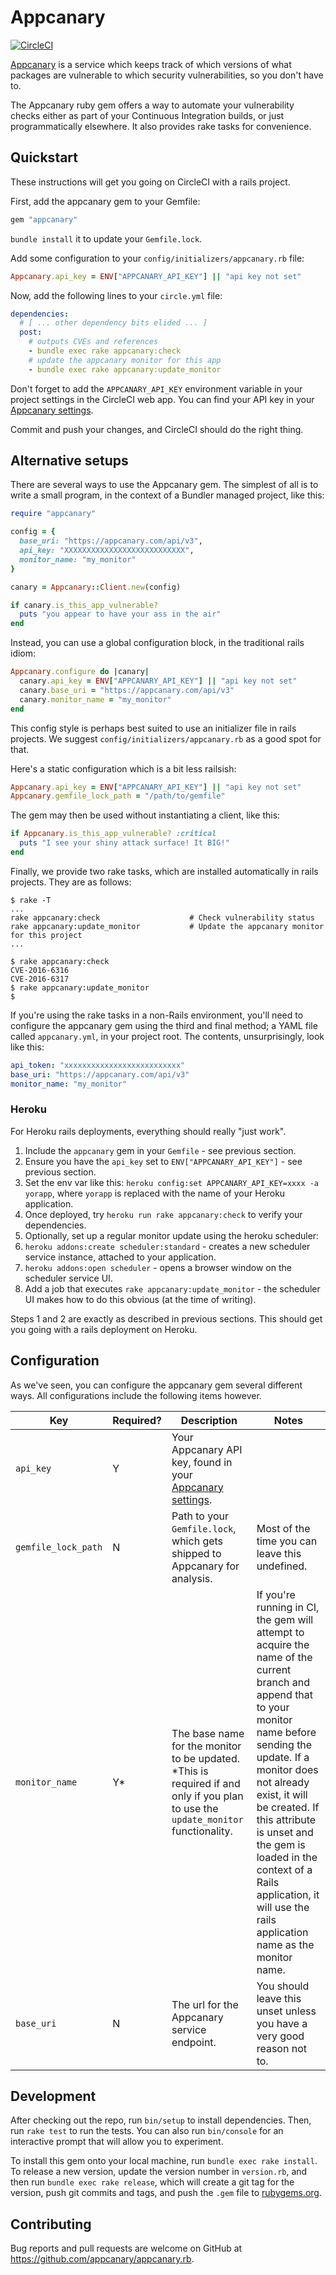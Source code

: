 # Appcanary

[![CircleCI](https://circleci.com/gh/appcanary/appcanary.rb.svg?style=svg)](https://circleci.com/gh/appcanary/appcanary.rb)

[Appcanary](https://appcanary.co) is a service which keeps track of which
versions of what packages are vulnerable to which security vulnerabilities, so
you don't have to.

The Appcanary ruby gem offers a way to automate your vulnerability checks either
as part of your Continuous Integration builds, or just programmatically
elsewhere. It also provides rake tasks for convenience.

## Quickstart

These instructions will get you going on CircleCI with a rails project.

First, add the appcanary gem to your Gemfile:

```ruby
gem "appcanary"
```

`bundle install` it to update your `Gemfile.lock`.

Add some configuration to your `config/initializers/appcanary.rb` file:

```ruby
Appcanary.api_key = ENV["APPCANARY_API_KEY"] || "api key not set"
```

Now, add the following lines to your `circle.yml` file:

```yaml
dependencies:
  # [ ... other dependency bits elided ... ]
  post:
    # outputs CVEs and references
    - bundle exec rake appcanary:check
    # update the appcanary monitor for this app
    - bundle exec rake appcanary:update_monitor
```

Don't forget to add the `APPCANARY_API_KEY` environment variable in your
project settings in the CircleCI web app. You can find your API key in
your [Appcanary settings](https://appcanary.com/settings).

Commit and push your changes, and CircleCI should do the right thing.

## Alternative setups

There are several ways to use the Appcanary gem. The simplest of all is to write
a small program, in the context of a Bundler managed project, like this:

```ruby
require "appcanary"

config = {
  base_uri: "https://appcanary.com/api/v3",
  api_key: "XXXXXXXXXXXXXXXXXXXXXXXXXXX",
  monitor_name: "my_monitor"
}

canary = Appcanary::Client.new(config)

if canary.is_this_app_vulnerable?
  puts "you appear to have your ass in the air"
end
```

Instead, you can use a global configuration block, in the traditional rails
idiom:

```ruby
Appcanary.configure do |canary|
  canary.api_key = ENV["APPCANARY_API_KEY"] || "api key not set"
  canary.base_uri = "https://appcanary.com/api/v3"
  canary.monitor_name = "my_monitor"
end
```

This config style is perhaps best suited to use an initializer file in rails
projects. We suggest `config/initializers/appcanary.rb` as a good spot for that.

Here's a static configuration which is a bit less railsish:

```ruby
Appcanary.api_key = ENV["APPCANARY_API_KEY"] || "api key not set"
Appcanary.gemfile_lock_path = "/path/to/gemfile"
```

The gem may then be used without instantiating a client, like this:

```ruby
if Appcanary.is_this_app_vulnerable? :critical
  puts "I see your shiny attack surface! It BIG!"
end
```

Finally, we provide two rake tasks, which are installed automatically in rails
projects. They are as follows:

```
$ rake -T
...
rake appcanary:check                    # Check vulnerability status
rake appcanary:update_monitor           # Update the appcanary monitor for this project
...

$ rake appcanary:check
CVE-2016-6316
CVE-2016-6317
$ rake appcanary:update_monitor
$
```

If you're using the rake tasks in a non-Rails environment, you'll need to
configure the appcanary gem using the third and final method; a YAML file called
`appcanary.yml`, in your project root. The contents, unsurprisingly, look like
this:

```yaml
api_token: "xxxxxxxxxxxxxxxxxxxxxxxxxx"
base_uri: "https://appcanary.com/api/v3"
monitor_name: "my_monitor"
```

### Heroku

For Heroku rails deployments, everything should really "just work".

1. Include the `appcanary` gem in your `Gemfile` - see previous section.
2. Ensure you have the `api_key` set to `ENV["APPCANARY_API_KEY"]` - see previous section.
3. Set the env var like this: `heroku config:set APPCANARY_API_KEY=xxxx -a yorapp`, where `yorapp` is replaced with the name of your Heroku application.
4. Once deployed, try `heroku run rake appcanary:check` to verify your dependencies.
5. Optionally, set up a regular monitor update using the heroku scheduler:
  1. `heroku addons:create scheduler:standard` - creates a new scheduler service instance, attached to your application.
  2. `heroku addons:open scheduler` - opens a browser window on the scheduler service UI.
  3. Add a job that executes `rake appcanary:update_monitor` - the scheduler UI makes how to do this obvious (at the time of writing).

Steps 1 and 2 are exactly as described in previous sections. This should get you
going with a rails deployment on Heroku.

## Configuration

As we've seen, you can configure the appcanary gem several different ways. All
configurations include the following items however.

| Key                 | Required? | Description | Notes |
| ------------------- | --------- | ----------- | ----- |
| `api_key`           | Y         | Your Appcanary API key, found in your [Appcanary settings](https://appcanary.com/settings). | |
| `gemfile_lock_path` | N         | Path to your `Gemfile.lock`, which gets shipped to Appcanary for analysis. | Most of the time you can leave this undefined. |
| `monitor_name`      | Y*        | The base name for the monitor to be updated. *This is required if and only if you plan to use the `update_monitor` functionality. | If you're running in CI, the gem will attempt to acquire the name of the current branch and append that to your monitor name before sending the update. If a monitor does not already exist, it will be created. If this attribute is unset and the gem is loaded in the context of a Rails application, it will use the rails application name as the monitor name. |
| `base_uri`          | N         | The url for the Appcanary service endpoint. | You should leave this unset unless you have a very good reason not to. |


## Development

After checking out the repo, run `bin/setup` to install dependencies. Then, run
`rake test` to run the tests. You can also run `bin/console` for an interactive
prompt that will allow you to experiment.

To install this gem onto your local machine, run `bundle exec rake install`. To
release a new version, update the version number in `version.rb`, and then run
`bundle exec rake release`, which will create a git tag for the version, push
git commits and tags, and push the `.gem` file
to [rubygems.org](https://rubygems.org).

## Contributing

Bug reports and pull requests are welcome on GitHub at https://github.com/appcanary/appcanary.rb.

